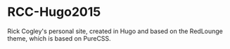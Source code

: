 # RCC-Hugo2015
Rick Cogley's personal site, created in Hugo and based on the RedLounge theme, which is based on PureCSS.
